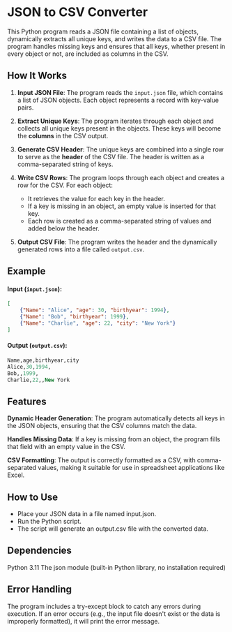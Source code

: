 # JSON to CSV Converter

This Python program reads a JSON file containing a list of objects, dynamically extracts all unique keys, and writes the data to a CSV file. The program handles missing keys and ensures that all keys, whether present in every object or not, are included as columns in the CSV.

## How It Works

1. **Input JSON File**: The program reads the `input.json` file, which contains a list of JSON objects. Each object represents a record with key-value pairs.
   
2. **Extract Unique Keys**: The program iterates through each object and collects all unique keys present in the objects. These keys will become the **columns** in the CSV output.

3. **Generate CSV Header**: The unique keys are combined into a single row to serve as the **header** of the CSV file. The header is written as a comma-separated string of keys.

4. **Write CSV Rows**: The program loops through each object and creates a row for the CSV. For each object:
   - It retrieves the value for each key in the header. 
   - If a key is missing in an object, an empty value is inserted for that key.
   - Each row is created as a comma-separated string of values and added below the header.

5. **Output CSV File**: The program writes the header and the dynamically generated rows into a file called `output.csv`.

## Example

#### Input (`input.json`):
```json
[
    {"Name": "Alice", "age": 30, "birthyear": 1994},
    {"Name": "Bob", "birthyear": 1999},
    {"Name": "Charlie", "age": 22, "city": "New York"}
]
```
#### Output (`output.csv`):
```sql
Name,age,birthyear,city
Alice,30,1994,
Bob,,1999,
Charlie,22,,New York
```
## Features
**Dynamic Header Generation**: The program automatically detects all keys in the JSON objects, ensuring that the CSV columns match the data.

**Handles Missing Data**: If a key is missing from an object, the program fills that field with an empty value in the CSV.

**CSV Formatting**: The output is correctly formatted as a CSV, with comma-separated values, making it suitable for use in spreadsheet applications like Excel.

## How to Use
- Place your JSON data in a file named input.json.
- Run the Python script.
- The script will generate an output.csv file with the converted data.

## Dependencies
Python 3.11
The json module (built-in Python library, no installation required)

## Error Handling
The program includes a try-except block to catch any errors during execution. If an error occurs (e.g., the input file doesn't exist or the data is improperly formatted), it will print the error message.
